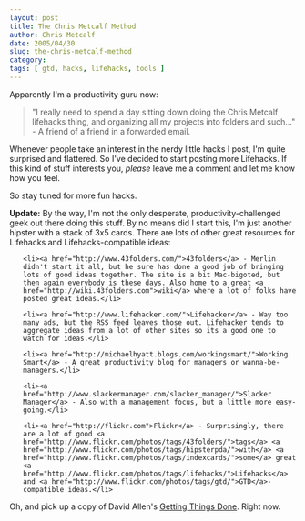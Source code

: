 ```yaml
---
layout: post
title: The Chris Metcalf Method
author: Chris Metcalf
date: 2005/04/30
slug: the-chris-metcalf-method
category: 
tags: [ gtd, hacks, lifehacks, tools ]
---
```


Apparently I'm a productivity guru now:

<blockquote>"I really need to spend a day sitting down doing the Chris Metcalf lifehacks thing, and organizing all my projects into folders and such..." - A friend of a friend in a forwarded email.</blockquote>

Whenever people take an interest in the nerdy little hacks I post, I'm quite surprised and flattered. So I've decided to start posting more Lifehacks. If this kind of stuff interests you, <em>please</em> leave me a comment and let me know how you feel.

So stay tuned for more fun hacks.

<strong>Update:</strong> By the way, I'm not the only desperate, productivity-challenged geek out there doing this stuff. By no means did I start this, I'm just another hipster with a stack of 3x5 cards. There are lots of other great resources for Lifehacks and Lifehacks-compatible ideas:

<ul>

    <li><a href="http://www.43folders.com/">43folders</a> - Merlin didn't start it all, but he sure has done a good job of bringing lots of good ideas together. The site is a bit Mac-bigoted, but then again everybody is these days. Also home to a great <a href="http://wiki.43folders.com">wiki</a> where a lot of folks have posted great ideas.</li>

    <li><a href="http://www.lifehacker.com/">Lifehacker</a> - Way too many ads, but the RSS feed leaves those out. Lifehacker tends to aggregate ideas from a lot of other sites so its a good one to watch for ideas.</li>

    <li><a href="http://michaelhyatt.blogs.com/workingsmart/">Working Smart</a> - A great productivity blog for managers or wanna-be-managers.</li>

    <li><a href="http://www.slackermanager.com/slacker_manager/">Slacker Manager</a> - Also with a management focus, but a little more easy-going.</li>

    <li><a href="http://flickr.com">Flickr</a> - Surprisingly, there are a lot of good <a href="http://www.flickr.com/photos/tags/43folders/">tags</a> <a href="http://www.flickr.com/photos/tags/hipsterpda/">with</a> <a href="http://www.flickr.com/photos/tags/indexcards/">some</a> great <a href="http://www.flickr.com/photos/tags/lifehacks/">Lifehacks</a> and <a href="http://www.flickr.com/photos/tags/gtd/">GTD</a>-compatible ideas.</li>

</ul>

Oh, and pick up a copy of David Allen's <a href="http://www.amazon.com/exec/obidos/tg/detail/-/0142000280/qid=1114839305/sr=8-1/ref=pd_csp_1/102-6173057-9952928?v=glance&s=books&n=507846">Getting Things Done</a>. Right now.
